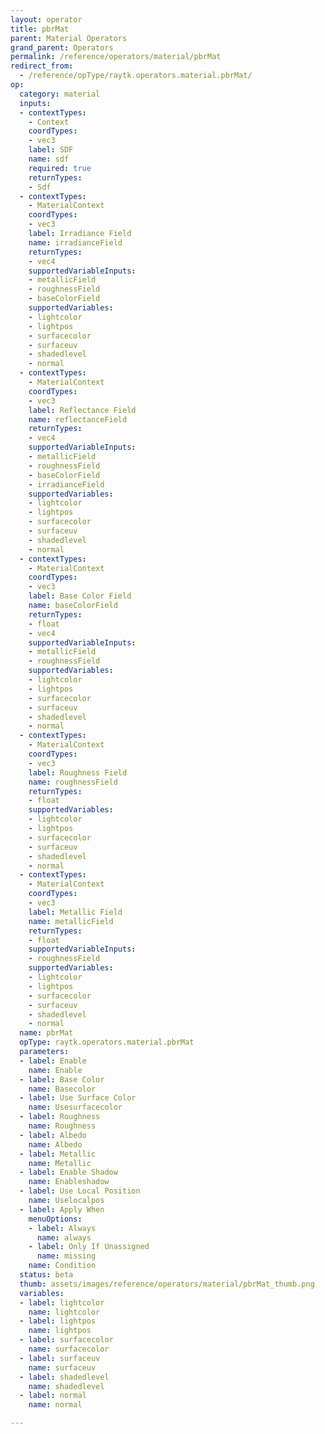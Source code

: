 ```yaml
---
layout: operator
title: pbrMat
parent: Material Operators
grand_parent: Operators
permalink: /reference/operators/material/pbrMat
redirect_from:
  - /reference/opType/raytk.operators.material.pbrMat/
op:
  category: material
  inputs:
  - contextTypes:
    - Context
    coordTypes:
    - vec3
    label: SDF
    name: sdf
    required: true
    returnTypes:
    - Sdf
  - contextTypes:
    - MaterialContext
    coordTypes:
    - vec3
    label: Irradiance Field
    name: irradianceField
    returnTypes:
    - vec4
    supportedVariableInputs:
    - metallicField
    - roughnessField
    - baseColorField
    supportedVariables:
    - lightcolor
    - lightpos
    - surfacecolor
    - surfaceuv
    - shadedlevel
    - normal
  - contextTypes:
    - MaterialContext
    coordTypes:
    - vec3
    label: Reflectance Field
    name: reflectanceField
    returnTypes:
    - vec4
    supportedVariableInputs:
    - metallicField
    - roughnessField
    - baseColorField
    - irradianceField
    supportedVariables:
    - lightcolor
    - lightpos
    - surfacecolor
    - surfaceuv
    - shadedlevel
    - normal
  - contextTypes:
    - MaterialContext
    coordTypes:
    - vec3
    label: Base Color Field
    name: baseColorField
    returnTypes:
    - float
    - vec4
    supportedVariableInputs:
    - metallicField
    - roughnessField
    supportedVariables:
    - lightcolor
    - lightpos
    - surfacecolor
    - surfaceuv
    - shadedlevel
    - normal
  - contextTypes:
    - MaterialContext
    coordTypes:
    - vec3
    label: Roughness Field
    name: roughnessField
    returnTypes:
    - float
    supportedVariables:
    - lightcolor
    - lightpos
    - surfacecolor
    - surfaceuv
    - shadedlevel
    - normal
  - contextTypes:
    - MaterialContext
    coordTypes:
    - vec3
    label: Metallic Field
    name: metallicField
    returnTypes:
    - float
    supportedVariableInputs:
    - roughnessField
    supportedVariables:
    - lightcolor
    - lightpos
    - surfacecolor
    - surfaceuv
    - shadedlevel
    - normal
  name: pbrMat
  opType: raytk.operators.material.pbrMat
  parameters:
  - label: Enable
    name: Enable
  - label: Base Color
    name: Basecolor
  - label: Use Surface Color
    name: Usesurfacecolor
  - label: Roughness
    name: Roughness
  - label: Albedo
    name: Albedo
  - label: Metallic
    name: Metallic
  - label: Enable Shadow
    name: Enableshadow
  - label: Use Local Position
    name: Uselocalpos
  - label: Apply When
    menuOptions:
    - label: Always
      name: always
    - label: Only If Unassigned
      name: missing
    name: Condition
  status: beta
  thumb: assets/images/reference/operators/material/pbrMat_thumb.png
  variables:
  - label: lightcolor
    name: lightcolor
  - label: lightpos
    name: lightpos
  - label: surfacecolor
    name: surfacecolor
  - label: surfaceuv
    name: surfaceuv
  - label: shadedlevel
    name: shadedlevel
  - label: normal
    name: normal

---
```

